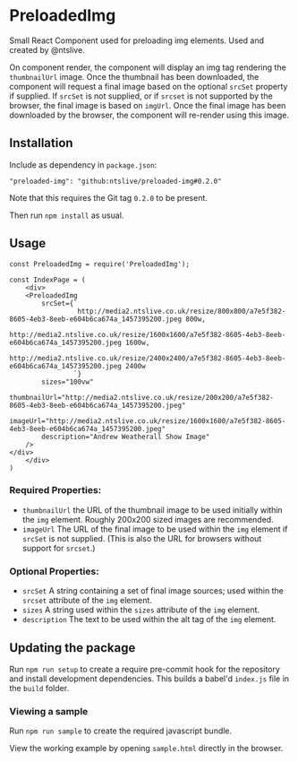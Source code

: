 # PreloadedImg

Small React Component used for preloading img elements. Used and created by @ntslive.

On component render, the component will display an img tag rendering the `thumbnailUrl` image. Once the thumbnail has been downloaded, the component will request a final image based on the optional `srcSet` property if supplied. If `srcSet` is not supplied, or if `srcset` is not supported by the browser, the final image is based on `imgUrl`. Once the final image has been downloaded by the browser, the component will re-render using this image.

## Installation

Include as dependency in `package.json`:

`"preloaded-img": "github:ntslive/preloaded-img#0.2.0"`

Note that this requires the Git tag `0.2.0` to be present.

Then run `npm install` as usual.

## Usage

```
const PreloadedImg = require('PreloadedImg');

const IndexPage = (
    <div>
    <PreloadedImg
        srcSet={`
                 http://media2.ntslive.co.uk/resize/800x800/a7e5f382-8605-4eb3-8eeb-e604b6ca674a_1457395200.jpeg 800w,
                 http://media2.ntslive.co.uk/resize/1600x1600/a7e5f382-8605-4eb3-8eeb-e604b6ca674a_1457395200.jpeg 1600w,
                 http://media2.ntslive.co.uk/resize/2400x2400/a7e5f382-8605-4eb3-8eeb-e604b6ca674a_1457395200.jpeg 2400w
                `}
        sizes="100vw"
        thumbnailUrl="http://media2.ntslive.co.uk/resize/200x200/a7e5f382-8605-4eb3-8eeb-e604b6ca674a_1457395200.jpeg"
        imageUrl="http://media2.ntslive.co.uk/resize/1600x1600/a7e5f382-8605-4eb3-8eeb-e604b6ca674a_1457395200.jpeg"
        description="Andrew Weatherall Show Image"
    />
</div>
    </div>
)
```

### Required Properties:

* `thumbnailUrl` the URL of the thumbnail image to be used initially within the `img` element. Roughly 200x200 sized images are recommended.
* `imageUrl` The URL of the final image to be used within the `img` element if `srcSet` is not supplied. (This is also the URL for browsers without support for `srcset`.)

### Optional Properties:

* `srcSet` A string containing a set of final image sources; used within the `srcset` attribute of the `img` element.
* `sizes` A string used within the `sizes` attribute of the `img` element.
* `description` The text to be used within the alt tag of the `img` element.

## Updating the package

Run `npm run setup` to create a require pre-commit hook for the repository and install development dependencies. This builds a babel'd `index.js` file in the `build` folder.

### Viewing a sample

Run `npm run sample` to create the required javascript bundle.

View the working example by opening `sample.html` directly in the browser.
